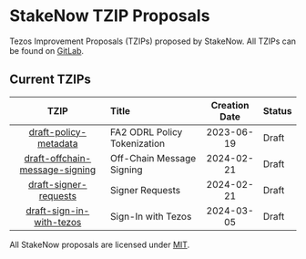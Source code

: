# StakeNow TZIP Proposals

Tezos Improvement Proposals (TZIPs) proposed by StakeNow. All TZIPs can be found on [GitLab](https://gitlab.com/tezos/tzip).

## Current TZIPs

|    TZIP    | Title                                                | Creation Date | Status           |
| :--------: | :--------------------------------------------------- | :-----------: | :--------------- |
| [draft-policy-metadata]          | FA2 ODRL Policy Tokenization   |  2023-06-19   | Draft            |
| [draft-offchain-message-signing] | Off-Chain Message Signing      |  2024-02-21   | Draft            |
| [draft-signer-requests]          | Signer Requests                |  2024-02-21   | Draft            |
| [draft-sign-in-with-tezos]       | Sign-In with Tezos             |  2024-03-05   | Draft            |

All StakeNow proposals are licensed under [MIT](https://spdx.org/licenses/MIT.html).

[draft-policy-metadata]: drafts/draft-policy-metadata.md
[draft-offchain-message-signing]: drafts/draft-offchain-message-signing.md
[draft-signer-requests]: drafts/draft-signer-requests.md
[draft-sign-in-with-tezos]: drafts/draft-sign-in-with-tezos.md